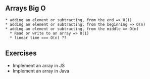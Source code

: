 ## Arrays Big O
	* adding an element or subtracting, from the end => O(1)
	* adding an element or subtracting, from the beginning => O(n)
	* adding an element or subtracting, from the middle => O(n)
      * Read or write to an array => O(1)  
      * linear time === O(n) ??
## Exercises
  * Implement an array in JS
  * Implement an array in Java
